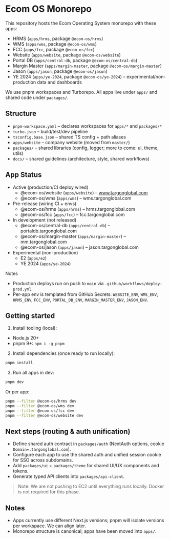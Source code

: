 # Ecom OS Monorepo

This repository hosts the Ecom Operating System monorepo with these apps:

- HRMS (`apps/hrms`, package `@ecom-os/hrms`)
- WMS (`apps/wms`, package `@ecom-os/wms`)
- FCC (`apps/fcc`, package `@ecom-os/fcc`)
- Website (`apps/website`, package `@ecom-os/website`)
- Portal DB (`apps/central-db`, package `@ecom-os/central-db`)
- Margin Master (`apps/margin-master`, package `@ecom-os/margin-master`)
- Jason (`apps/jason`, package `@ecom-os/jason`)
- YE 2024 (`apps/ye-2024`, package `@ecom-os/ye-2024`) – experimental/non-production data and dashboards

We use pnpm workspaces and Turborepo. All apps live under `apps/` and shared code under `packages/`.

## Structure

- `pnpm-workspace.yaml` – declares workspaces for `apps/*` and `packages/*`
- `turbo.json` – build/test/dev pipeline
- `tsconfig.base.json` – shared TS config + path aliases
- `apps/website` – company website (moved from `master/`)
- `packages/` – shared libraries (config, logger; more to come: ui, theme, utils)
- `docs/` – shared guidelines (architecture, style, shared workflows)

## App Status

- Active (production/CI deploy wired)
  - @ecom-os/website (`apps/website`) – www.targonglobal.com
  - @ecom-os/wms (`apps/wms`) – wms.targonglobal.com
- Pre-release (wiring CI + envs)
  - @ecom-os/hrms (`apps/hrms`) – hrms.targonglobal.com
  - @ecom-os/fcc (`apps/fcc`) – fcc.targonglobal.com
- In development (not released)
  - @ecom-os/central-db (`apps/central-db`) – portaldb.targonglobal.com
  - @ecom-os/margin-master (`apps/margin-master`) – mm.targonglobal.com
  - @ecom-os/jason (`apps/jason`) – jason.targonglobal.com
- Experimental (non-production)
  - E2 (`apps/e2`)
  - YE 2024 (`apps/ye-2024`)

Notes
- Production deploys run on push to `main` via `.github/workflows/deploy-prod.yml`.
- Per-app env is templated from GitHub Secrets: `WEBSITE_ENV`, `WMS_ENV`, `HRMS_ENV`, `FCC_ENV`, `PORTAL_DB_ENV`, `MARGIN_MASTER_ENV`, `JASON_ENV`.

## Getting started

1) Install tooling (local):

- Node.js 20+
- pnpm 9+: `npm i -g pnpm`

2) Install dependencies (once ready to run locally):

```bash
pnpm install
```

3) Run all apps in dev:

```bash
pnpm dev
```

Or per app:

```bash
pnpm --filter @ecom-os/hrms dev
pnpm --filter @ecom-os/wms dev
pnpm --filter @ecom-os/fcc dev
pnpm --filter @ecom-os/website dev
```

## Next steps (routing & auth unification)

- Define shared auth contract in `packages/auth` (NextAuth options, cookie `Domain=.targonglobal.com`).
- Configure each app to use the shared auth and unified session cookie for SSO across subdomains.
- Add `packages/ui` + `packages/theme` for shared UI/UX components and tokens.
- Generate typed API clients into `packages/api-client`.

> Note: We are not pushing to EC2 until everything runs locally. Docker is not required for this phase.

## Notes

- Apps currently use different Next.js versions; pnpm will isolate versions per workspace. We can align later.
 - Monorepo structure is canonical; apps have been moved into `apps/`.
